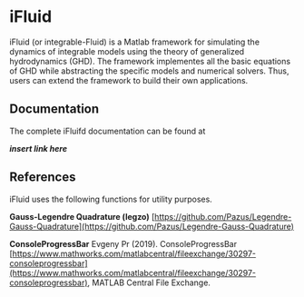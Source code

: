 # iFluid

iFluid (or integrable-Fluid) is a Matlab framework for simulating the dynamics of integrable models using the theory of generalized hydrodynamics (GHD). The framework implementes all the basic equations of GHD while abstracting the specific models and numerical solvers. Thus, users can extend the framework to build their own applications.



## **Documentation**

The complete iFluifd documentation can be found at

***insert link here***


## **References**
iFluid uses the following functions for utility purposes.


**Gauss-Legendre Quadrature (legzo)**
[https://github.com/Pazus/Legendre-Gauss-Quadrature](https://github.com/Pazus/Legendre-Gauss-Quadrature)


**ConsoleProgressBar**
Evgeny Pr (2019). ConsoleProgressBar [https://www.mathworks.com/matlabcentral/fileexchange/30297-consoleprogressbar](https://www.mathworks.com/matlabcentral/fileexchange/30297-consoleprogressbar), MATLAB Central File Exchange. 
